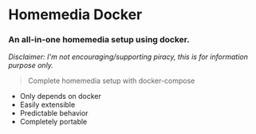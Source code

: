 # Homemedia Docker

### An all-in-one homemedia setup using docker.

_Disclaimer: I'm not encouraging/supporting piracy, this is for information purpose only._

> Complete homemedia setup with docker-compose

- Only depends on docker
- Easily extensible
- Predictable behavior
- Completely portable
